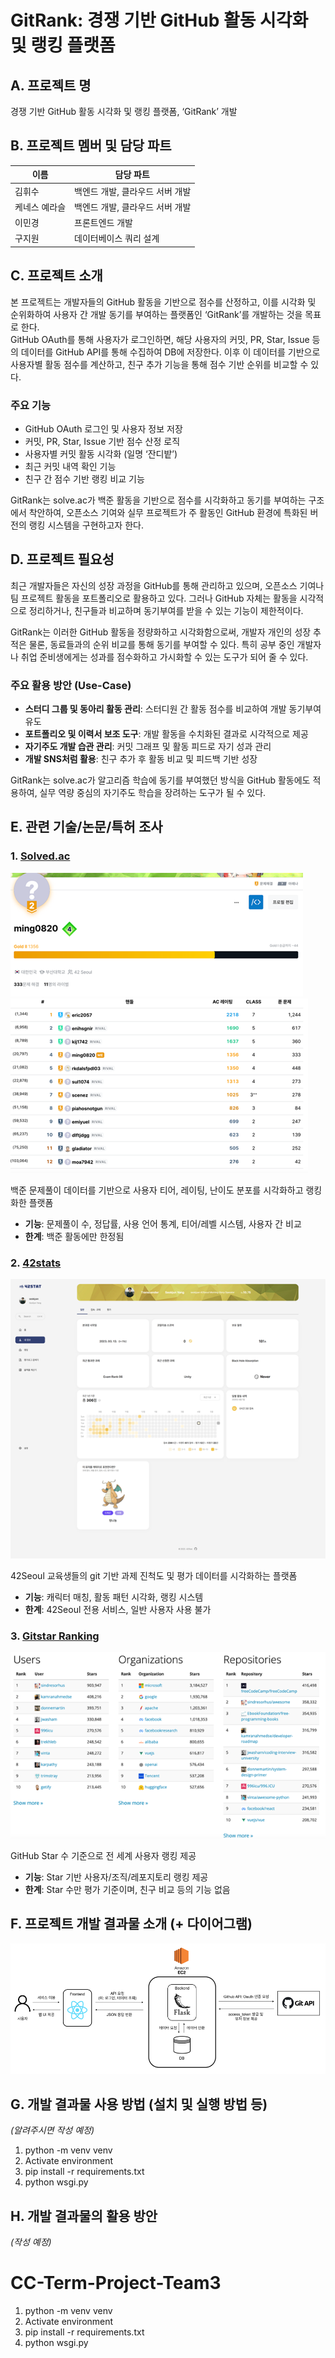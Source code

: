 # GitRank: 경쟁 기반 GitHub 활동 시각화 및 랭킹 플랫폼

## A. 프로젝트 명
경쟁 기반 GitHub 활동 시각화 및 랭킹 플랫폼, ‘GitRank’ 개발

## B. 프로젝트 멤버 및 담당 파트

| 이름         | 담당 파트         |
|--------------|------------------|
| 김휘수       | 백엔드 개발, 클라우드 서버 개발      |
| 케네스 예라슬 | 백엔드 개발, 클라우드 서버 개발      |
| 이민경       | 프론트엔드 개발   |
| 구지원       | 데이터베이스 쿼리 설계  |

## C. 프로젝트 소개

본 프로젝트는 개발자들의 GitHub 활동을 기반으로 점수를 산정하고, 이를 시각화 및 순위화하여 사용자 간 개발 동기를 부여하는 플랫폼인 ‘GitRank’를 개발하는 것을 목표로 한다.  
GitHub OAuth를 통해 사용자가 로그인하면, 해당 사용자의 커밋, PR, Star, Issue 등의 데이터를 GitHub API를 통해 수집하여 DB에 저장한다. 이후 이 데이터를 기반으로 사용자별 활동 점수를 계산하고, 친구 추가 기능을 통해 점수 기반 순위를 비교할 수 있다.

### 주요 기능
- GitHub OAuth 로그인 및 사용자 정보 저장
- 커밋, PR, Star, Issue 기반 점수 산정 로직
- 사용자별 커밋 활동 시각화 (일명 ‘잔디밭’)
- 최근 커밋 내역 확인 기능
- 친구 간 점수 기반 랭킹 비교 기능

GitRank는 solve.ac가 백준 활동을 기반으로 점수를 시각화하고 동기를 부여하는 구조에서 착안하여, 오픈소스 기여와 실무 프로젝트가 주 활동인 GitHub 환경에 특화된 버전의 랭킹 시스템을 구현하고자 한다.

## D. 프로젝트 필요성

최근 개발자들은 자신의 성장 과정을 GitHub를 통해 관리하고 있으며, 오픈소스 기여나 팀 프로젝트 활동을 포트폴리오로 활용하고 있다. 그러나 GitHub 자체는 활동을 시각적으로 정리하거나, 친구들과 비교하며 동기부여를 받을 수 있는 기능이 제한적이다.

GitRank는 이러한 GitHub 활동을 정량화하고 시각화함으로써, 개발자 개인의 성장 추적은 물론, 동료들과의 순위 비교를 통해 동기를 부여할 수 있다. 특히 공부 중인 개발자나 취업 준비생에게는 성과를 점수화하고 가시화할 수 있는 도구가 되어 줄 수 있다.

### 주요 활용 방안 (Use-Case)
- **스터디 그룹 및 동아리 활동 관리**: 스터디원 간 활동 점수를 비교하여 개발 동기부여 유도
- **포트폴리오 및 이력서 보조 도구**: 개발 활동을 수치화된 결과로 시각적으로 제공
- **자기주도 개발 습관 관리**: 커밋 그래프 및 활동 피드로 자기 성과 관리
- **개발 SNS처럼 활용**: 친구 추가 후 활동 비교 및 피드백 기반 성장

GitRank는 solve.ac가 알고리즘 학습에 동기를 부여했던 방식을 GitHub 활동에도 적용하여, 실무 역량 중심의 자기주도 학습을 장려하는 도구가 될 수 있다.

## E. 관련 기술/논문/특허 조사

### 1. [Solved.ac](https://solved.ac/)
![solved.ac_img1](./images/image.png)
![solved.ac_img2](./images/image-1.png)

백준 문제풀이 데이터를 기반으로 사용자 티어, 레이팅, 난이도 분포를 시각화하고 랭킹화한 플랫폼

- **기능**: 문제풀이 수, 정답률, 사용 언어 통계, 티어/레벨 시스템, 사용자 간 비교
- **한계**: 백준 활동에만 한정됨

### 2. [42stats](https://stat.42seoul.kr/)

![42stats_img1](./images/image-2.png)


42Seoul 교육생들의 git 기반 과제 진척도 및 평가 데이터를 시각화하는 플랫폼

- **기능**: 캐릭터 매칭, 활동 패턴 시각화, 랭킹 시스템
- **한계**: 42Seoul 전용 서비스, 일반 사용자 사용 불가

### 3. [Gitstar Ranking](https://gitstar-ranking.com/)

![Gitstar Ranking_img1](./images/image-3.png)


GitHub Star 수 기준으로 전 세계 사용자 랭킹 제공

- **기능**: Star 기반 사용자/조직/레포지토리 랭킹 제공
- **한계**: Star 수만 평가 기준이며, 친구 비교 등의 기능 없음

## F. 프로젝트 개발 결과물 소개 (+ 다이어그램)
![결과물 다이어그램](./images/image-4.png)

## G. 개발 결과물 사용 방법 (설치 및 실행 방법 등)
_(알려주시면 작성 예정)_
1. python -m venv venv
2. Activate environment
3. pip install -r requirements.txt
4. python wsgi.py

## H. 개발 결과물의 활용 방안
_(작성 예정)_


# CC-Term-Project-Team3
1. python -m venv venv
2. Activate environment
3. pip install -r requirements.txt
4. python wsgi.py